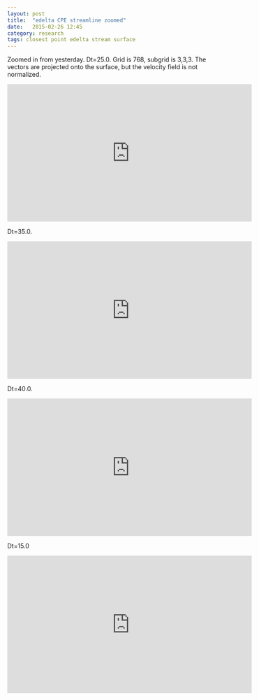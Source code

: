 ```yaml
---
layout: post
title:  "edelta CPE streamline zoomed"
date:   2015-02-26 12:45
category: research 
tags: closest point edelta stream surface
---
```

Zoomed in from yesterday. Dt=25.0. Grid is 768, subgrid is 3,3,3. The vectors are projected onto the surface, but the velocity field is not normalized. 

<iframe width="560" height="315" src="https://www.youtube.com/embed/2t59gCdWrbo" frameborder="0" allowfullscreen></iframe>

Dt=35.0.

<iframe width="560" height="315" src="https://www.youtube.com/embed/sp8BIk3f5VY" frameborder="0" allowfullscreen></iframe>

Dt=40.0.

<iframe width="560" height="315" src="https://www.youtube.com/embed/onYrAtRAE9Q" frameborder="0" allowfullscreen></iframe>

Dt=15.0

<iframe width="560" height="315" src="https://www.youtube.com/embed/_tOqfbqmTjI" frameborder="0" allowfullscreen></iframe>
